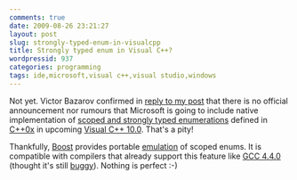 ```yaml
---
comments: true
date: 2009-08-26 23:21:27
layout: post
slug: strongly-typed-enum-in-visualcpp
title: Strongly typed enum in Visual C++?
wordpressid: 937
categories: programming
tags: ide,microsoft,visual c++,visual studio,windows
---
```


Not yet. Victor Bazarov confirmed in [reply to my post]( http://www.microsoft.com/communities/newsgroups/en-us/default.aspx?dg=microsoft.public.vc.language&tid=0126da78-22ff-4062-8914-4ab19e901c79&cat=&lang=&cr=&sloc=&p=1) that there is no official announcement nor rumours that Microsoft is going to include native implementation of [scoped and strongly typed enumerations](http://www.research.att.com/~bs/C++0xFAQ.html#enum) defined in [C++0x](http://en.wikipedia.org/wiki/C%2B%2B0x) in upcoming [Visual C++ 10.0](http://blogs.msdn.com/vcblog/archive/2008/10/28/visual-studio-2010-ctp-released.aspx). That's a pity!





Thankfully, [Boost](http://www.boost.org/) provides portable [emulation](https://svn.boost.org/trac/boost/browser/trunk/boost/detail/scoped_enum_emulation.hpp) of scoped enums. It is compatible with compilers that already support this feature like [GCC 4.4.0](http://gcc.gnu.org/gcc-4.4/changes.html) (thought it's still [buggy](http://gcc.gnu.org/bugzilla/show_bug.cgi?id=38064)). Nothing is perfect :-)
